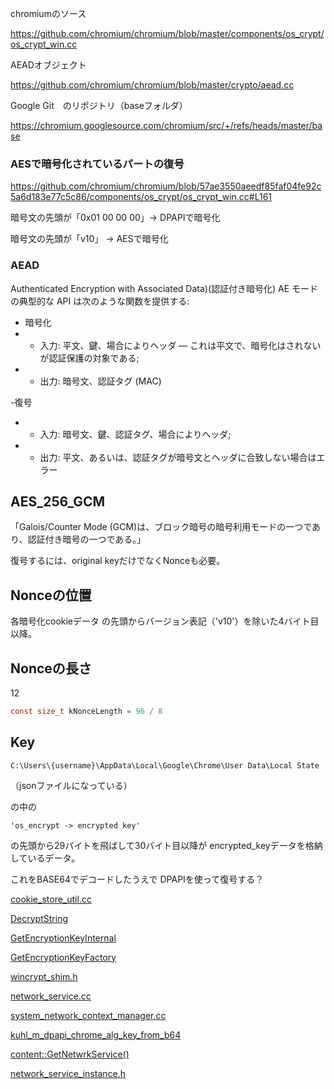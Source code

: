 chromiumのソース

https://github.com/chromium/chromium/blob/master/components/os_crypt/os_crypt_win.cc

AEADオブジェクト

https://github.com/chromium/chromium/blob/master/crypto/aead.cc

Google Git　のリポジトリ（baseフォルダ）

https://chromium.googlesource.com/chromium/src/+/refs/heads/master/base


### AESで暗号化されているパートの復号
https://github.com/chromium/chromium/blob/57ae3550aeedf85faf04fe92c5a6d183e77c5c86/components/os_crypt/os_crypt_win.cc#L161

暗号文の先頭が「0x01 00 00 00」→ DPAPIで暗号化

暗号文の先頭が「v10」 → AESで暗号化


### AEAD
Authenticated Encryption with Associated Data)(認証付き暗号化)
AE モードの典型的な API は次のような関数を提供する:

- 暗号化
- - 入力: 平文、鍵、場合によりヘッダ — これは平文で、暗号化はされないが認証保護の対象である;
- - 出力: 暗号文、認証タグ (MAC)

-復号
 - - 入力: 暗号文、鍵、認証タグ、場合によりヘッダ;
 - - 出力: 平文、あるいは、認証タグが暗号文とヘッダに合致しない場合はエラー

## AES_256_GCM
「Galois/Counter Mode (GCM)は、ブロック暗号の暗号利用モードの一つであり、認証付き暗号の一つである。」

復号するには、original keyだけでなくNonceも必要。

## Nonceの位置
各暗号化cookieデータ の先頭からバージョン表記（'v10'）を除いた4バイト目以降。

## Nonceの長さ
12
```c
const size_t kNonceLength = 96 / 8
```


## Key

```C:\Users\{username}\AppData\Local\Google\Chrome\User Data\Local State```

（jsonファイルになっている）

の中の

``'os_encrypt -> encrypted key'``

の先頭から29バイトを飛ばして30バイト目以降が
encrypted_keyデータを格納しているデータ。

これをBASE64でデコードしたうえで
DPAPIを使って復号する？


[cookie_store_util.cc](https://github.com/chromium/chromium/blob/master/components/cookie_config/cookie_store_util.cc)

[DecryptString](https://github.com/chromium/chromium/blob/75c6482a2ad46970621ba6bd9b828f115fabd284/components/os_crypt/os_crypt_win.cc#L161)

[GetEncryptionKeyInternal](https://github.com/chromium/chromium/blob/75c6482a2ad46970621ba6bd9b828f115fabd284/components/os_crypt/os_crypt_win.cc#L101)

[GetEncryptionKeyFactory](https://github.com/chromium/chromium/blob/75c6482a2ad46970621ba6bd9b828f115fabd284/components/os_crypt/os_crypt_win.cc#L47)

[wincrypt_shim.h](https://chromium.googlesource.com/chromium/src/+/refs/heads/master/base/win/wincrypt_shim.h)

[network_service.cc](https://github.com/chromium/chromium/blob/master/services/network/network_service.cc)

[system_network_context_manager.cc](https://github.com/chromium/chromium/blob/master/chrome/browser/net/system_network_context_manager.cc)


[kuhl_m_dpapi_chrome_alg_key_from_b64](https://github.com/gentilkiwi/mimikatz/compare/2.2.0-20200104...2.2.0-20200208#diff-a9d628d2ebef21afa6489a3aa90c5f04)

[content::GetNetwrkService()](https://github.com/chromium/chromium/search?p=2&q=GetNetworkService&unscoped_q=GetNetworkService)

[network_service_instance.h](https://github.com/chromium/chromium/blob/master/content/public/browser/network_service_instance.h)

